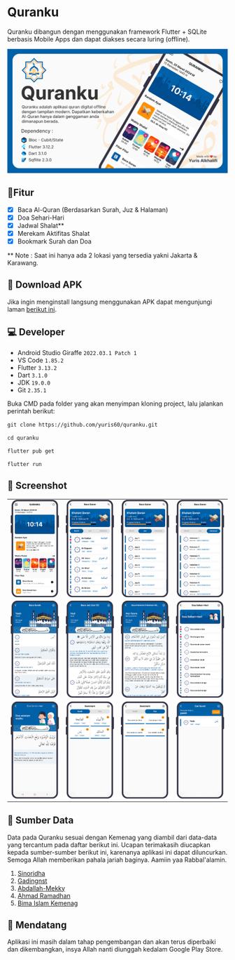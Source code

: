 # Quranku
Quranku dibangun dengan menggunakan framework Flutter + SQLite berbasis Mobile Apps dan dapat diakses secara luring (offline).
<div align="center">
<img src="assets/image/banner_intro_1.png"></div>

## 📌Fitur
- [x] Baca Al-Quran (Berdasarkan Surah, Juz & Halaman)
- [x] Doa Sehari-Hari
- [x] Jadwal Shalat**
- [x] Merekam Aktifitas Shalat
- [x] Bookmark Surah dan Doa

** Note : Saat ini hanya ada 2 lokasi  yang tersedia yakni Jakarta & Karawang.

## 📁 Download APK
Jika ingin menginstall langsung menggunakan APK dapat mengunjungi laman <a href="https://github.com/yuris60/quranku/tree/main/APK">berikut ini</a>.

## 💻 Developer

- Android Studio Giraffe `2022.03.1 Patch 1`
- VS Code `1.85.2`
- Flutter `3.13.2`
- Dart `3.1.0`
- JDK `19.0.0`
- Git `2.35.1`

Buka CMD pada folder yang akan menyimpan kloning project, lalu jalankan perintah berikut:

```
git clone https://github.com/yuris60/quranku.git
```
```
cd quranku
```
```
flutter pub get
```
```
flutter run
```

## 📱 Screenshot

<table>
  <tr>
    <td>
      <img src="assets/image/ss_home.png" width="180">
    </td>
    <td>
      <img src="assets/image/ss_quran_surah.png" width="180">
    </td>
    <td>
      <img src="assets/image/ss_quran_juz.png" width="180">
    </td>
    <td>
      <img src="assets/image/ss_quran_halaman.png" width="180">
    </td>
  </tr>
  <tr>
    <td>
      <img src="assets/image/ss_baca_surah.png" width="180">
    </td>
    <td>
      <img src="assets/image/ss_baca_juz.png" width="180">
    </td>
    <td>
      <img src="assets/image/ss_baca_halaman.png" width="180">
    </td>
    <td>
      <img src="assets/image/ss_doa.png" width="180">
    </td>
  </tr>
  <tr>
    <td>
      <img src="assets/image/ss_baca_doa.png" width="180">
    </td>
    <td>
      <img src="assets/image/ss_bookmark_surah.png" width="180">
    </td>
    <td>
      <img src="assets/image/ss_bookmark_doa.png" width="180">
    </td>
    <td>
      <img src="assets/image/ss_cari_surah_result.png" width="180">
    </td>
  </tr>
</table>

## 📝 Sumber Data

Data pada Quranku sesuai dengan Kemenag yang diambil dari data-data yang tercantum pada daftar berikut ini. Ucapan terimakasih diucapkan kepada sumber-sumber berikut ini, karenanya aplikasi ini dapat diluncurkan. Semoga Allah memberikan pahala jariah baginya. Aamiin yaa Rabbal'alamin.

1. <a href="https://github.com/sinoridha/quran-indonesia-db" target="_blank">Sinoridha</a>
2. <a href="https://github.com/gadingnst/quran-api/blob/main/data/juz.json" target="_blank">Gadingnst</a>
3. <a href="https://github.com/Abdallah-Mekky/Quran-Database" target="_blank">Abdallah-Mekky</a>
4. <a href="https://doa-doa-api-ahmadramadhan.fly.dev/api" target="_blank">Ahmad Ramadhan</a>
4. <a href="https://bimasislam.kemenag.go.id/jadwalshalat" target="_blank">Bima Islam Kemenag</a>

## 📆 Mendatang
Aplikasi ini masih dalam tahap  pengembangan dan akan terus diperbaiki dan dikembangkan, insya Allah nanti diunggah kedalam Google Play Store.
